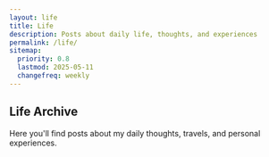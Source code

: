 ```yaml
---
layout: life
title: Life
description: Posts about daily life, thoughts, and experiences
permalink: /life/
sitemap:
  priority: 0.8
  lastmod: 2025-05-11
  changefreq: weekly
---
```


## Life Archive

Here you'll find posts about my daily thoughts, travels, and personal experiences.